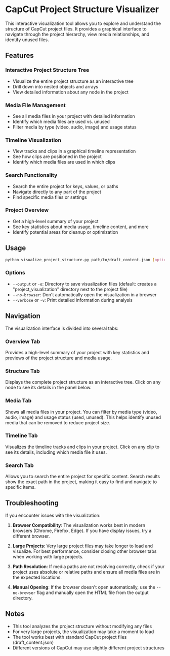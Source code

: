 # CapCut Project Structure Visualizer

This interactive visualization tool allows you to explore and understand the structure of CapCut project files. It provides a graphical interface to navigate through the project hierarchy, view media relationships, and identify unused files.

## Features

### Interactive Project Structure Tree
- Visualize the entire project structure as an interactive tree
- Drill down into nested objects and arrays
- View detailed information about any node in the project

### Media File Management
- See all media files in your project with detailed information
- Identify which media files are used vs. unused
- Filter media by type (video, audio, image) and usage status

### Timeline Visualization
- View tracks and clips in a graphical timeline representation
- See how clips are positioned in the project
- Identify which media files are used in which clips

### Search Functionality
- Search the entire project for keys, values, or paths
- Navigate directly to any part of the project
- Find specific media files or settings

### Project Overview
- Get a high-level summary of your project
- See key statistics about media usage, timeline content, and more
- Identify potential areas for cleanup or optimization

## Usage

```bash
python visualize_project_structure.py path/to/draft_content.json [options]
```

### Options

- `--output` or `-o`: Directory to save visualization files (default: creates a "project_visualization" directory next to the project file)
- `--no-browser`: Don't automatically open the visualization in a browser
- `--verbose` or `-v`: Print detailed information during analysis

## Navigation

The visualization interface is divided into several tabs:

### Overview Tab
Provides a high-level summary of your project with key statistics and previews of the project structure and media usage.

### Structure Tab
Displays the complete project structure as an interactive tree. Click on any node to see its details in the panel below.

### Media Tab
Shows all media files in your project. You can filter by media type (video, audio, image) and usage status (used, unused). This helps identify unused media that can be removed to reduce project size.

### Timeline Tab
Visualizes the timeline tracks and clips in your project. Click on any clip to see its details, including which media file it uses.

### Search Tab
Allows you to search the entire project for specific content. Search results show the exact path in the project, making it easy to find and navigate to specific items.

## Troubleshooting

If you encounter issues with the visualization:

1. **Browser Compatibility**: The visualization works best in modern browsers (Chrome, Firefox, Edge). If you have display issues, try a different browser.

2. **Large Projects**: Very large project files may take longer to load and visualize. For best performance, consider closing other browser tabs when working with large projects.

3. **Path Resolution**: If media paths are not resolving correctly, check if your project uses absolute or relative paths and ensure all media files are in the expected locations.

4. **Manual Opening**: If the browser doesn't open automatically, use the `--no-browser` flag and manually open the HTML file from the output directory.

## Notes

- This tool analyzes the project structure without modifying any files
- For very large projects, the visualization may take a moment to load
- The tool works best with standard CapCut project files (draft_content.json)
- Different versions of CapCut may use slightly different project structures